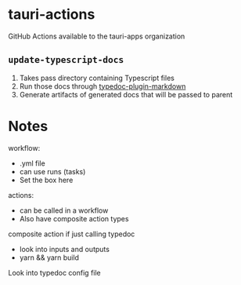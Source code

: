 # tauri-actions
GitHub Actions available to the tauri-apps organization

## `update-typescript-docs`
1. Takes pass directory containing Typescript files
2. Run those docs through [typedoc-plugin-markdown](https://github.com/tgreyuk/typedoc-plugin-markdown/tree/master/packages/typedoc-plugin-markdown#readme)
3. Generate artifacts of generated docs that will be passed to parent

# Notes
workflow:
- .yml file
- can use runs (tasks)
- Set the box here

actions:
- can be called in a workflow
- Also have composite action types

composite action if just calling typedoc
- look into inputs and outputs
- yarn && yarn build

Look into typedoc config file